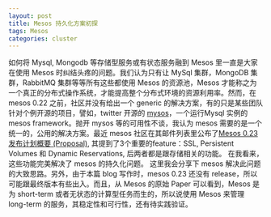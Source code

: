 ```yaml
---
layout: post
title: Mesos 持久化方案初探
tags: Mesos
categories: cluster
---
```


  如何将 Mysql, Mongodb 等存储型服务或有状态服务融到 Mesos 里一直是大家在使用 Mesos 时纠结头疼的问题。我们认为只有让 MySql 集群，MongoDB 集群，RabbitMQ 集群等等所有这些都使用 Mesos 的资源池，Mesos 才能称之为一个真正的分布式操作系统，才能提高整个分布式环境的资源利用率。然而，在 mesos 0.22 之前，社区并没有给出一个 generic 的解决方案，有的只是某些团队针对个例开源的项目，譬如，twitter 开源的 [mysos](https://github.com/twitter/mysos)，一个运行Mysql 实例的 mesos framework。抛开 mysos 等的可用性不谈，我认为 mesos 需要的是一个统一的，公用的解决方案。最近 mesos 社区在其邮件列表里公布了[Mesos 0.23 发布计划概要 (Proposal)](http://mail-archives.apache.org/mod_mbox/mesos-user/201506.mbox/%3CCAK8jAgMWjt=wp9hMpQ9mAqTCnP3hCu6M7XYvkdov4NfyWf=X8g@mail.gmail.com%3E), 其提到了3个重要的feature：SSL, Persistent Volumes 和 Dynamic Reservations, 后两者都是跟存储相关的功能。 在我看来，这些功能完美解决了 mesos 的持久化问题。 这里我会分享下 mesos 解决此问题的大致思路。另外，由于本篇 blog 写作时，mesos 0.23 还没有 release，所以可能跟最终版本有些出入。而且，从 Mesos 的原始 Paper 可以看到，Mesos 是为 short-term 或者无状态的计算型任务而生的，所以说使用 Mesos 来管理 long-term 的服务，其稳定性和可行性，还有待实践验证。

###

